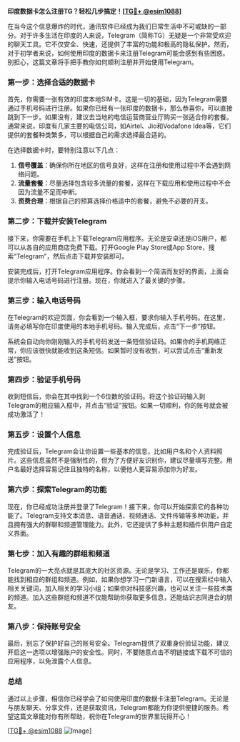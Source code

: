**印度数据卡怎么注册TG？轻松几步搞定！[[TG💪+ @esim1088](https://t.me/s/esim1088)]**

在当今这个信息爆炸的时代，通讯软件已经成为我们日常生活中不可或缺的一部分。对于许多生活在印度的人来说，Telegram（简称TG）无疑是一个非常受欢迎的聊天工具。它不仅安全、快速，还提供了丰富的功能和极高的隐私保护。然而，对于初学者来说，如何使用印度的数据卡来注册Telegram可能会感到有些困惑。别担心，这篇文章将手把手教你如何顺利注册并开始使用Telegram。

### **第一步：选择合适的数据卡**

首先，你需要一张有效的印度本地SIM卡。这是一切的基础，因为Telegram需要通过手机号码进行注册。如果你已经有一张印度的数据卡，那么恭喜你，可以直接跳到下一步。如果没有，建议去当地的电信运营商营业厅购买一张适合你的套餐。通常来说，印度有几家主要的电信公司，如Airtel、Jio和Vodafone Idea等，它们提供的套餐种类繁多，可以根据自己的需求选择最合适的。

在选择数据卡时，要特别注意以下几点：

1. **信号覆盖**：确保你所在地区的信号良好，这样在注册和使用过程中不会遇到网络问题。
2. **流量套餐**：尽量选择包含较多流量的套餐，这样在下载应用和使用过程中不会因为流量不足而中断。
3. **资费合理**：根据自己的预算选择价格适中的套餐，避免不必要的开支。

### **第二步：下载并安装Telegram**

接下来，你需要在手机上下载Telegram应用程序。无论是安卓还是iOS用户，都可以从各自的应用商店免费下载。打开Google Play Store或App Store，搜索“Telegram”，然后点击下载并安装即可。

安装完成后，打开Telegram应用程序。你会看到一个简洁而友好的界面，上面会提示你输入电话号码进行注册。现在，你就进入了最关键的步骤。

### **第三步：输入电话号码**

在Telegram的欢迎页面，你会看到一个输入框，要求你输入手机号码。在这里，请务必填写你在印度使用的本地手机号码。输入完成后，点击“下一步”按钮。

系统会自动向你刚刚输入的手机号码发送一条短信验证码。如果你的手机网络正常，你应该很快就能收到这条短信。如果暂时没有收到，可以尝试点击“重新发送”按钮。

### **第四步：验证手机号码**

收到短信后，你会在其中找到一个6位数的验证码。将这个验证码输入到Telegram的相应输入框中，并点击“验证”按钮。如果一切顺利，你的账号就会被成功激活了！

### **第五步：设置个人信息**

完成验证后，Telegram会让你设置一些基本的信息，比如用户名和个人资料照片。这些信息虽然不是强制性的，但为了方便好友识别你，建议尽量填写完整。用户名最好选择容易记住且独特的名称，以便他人更容易添加你为好友。

### **第六步：探索Telegram的功能**

现在，你已经成功注册并登录了Telegram！接下来，你可以开始探索它的各种功能了。Telegram支持文本消息、语音通话、视频通话、文件传输等多种功能，并且拥有强大的群聊和频道管理能力。此外，它还提供了多种主题和插件供用户自定义界面。

### **第七步：加入有趣的群组和频道**

Telegram的一大亮点就是其庞大的社区资源。无论是学习、工作还是娱乐，你都能找到相应的群组和频道。例如，如果你想学习一门新语言，可以在搜索栏中输入相关关键词，加入相关的学习小组；如果你对科技感兴趣，也可以关注一些技术类的频道。加入这些群组和频道不仅能帮助你获取更多信息，还能结识志同道合的朋友。

### **第八步：保持账号安全**

最后，别忘了保护好自己的账号安全。Telegram提供了双重身份验证功能，建议开启这一选项以增强账户的安全性。同时，不要随意点击不明链接或下载不可信的应用程序，以免泄露个人信息。

### **总结**

通过以上步骤，相信你已经学会了如何使用印度的数据卡注册Telegram。无论是与朋友聊天、分享文件，还是获取资讯，Telegram都能为你提供便捷的服务。希望这篇文章能对你有所帮助，祝你在Telegram的世界里玩得开心！

[[TG💪+ @esim1088](https://t.me/s/esim1088) ![Image](https://i.postimg.cc/4NQfJmqS/Snipaste-2025-05-13-00-14-12.png)]
